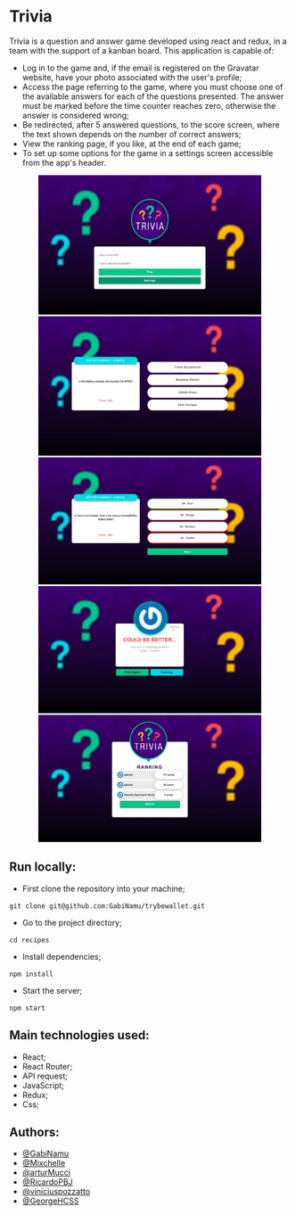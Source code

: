 # Trivia
Trivia is a question and answer game developed using react and redux, in a team with the support of a kanban board. This application is capable of:

- Log in to the game and, if the email is registered on the Gravatar website, have your photo associated with the user's profile;
- Access the page referring to the game, where you must choose one of the available answers for each of the questions presented. The answer must be marked before the time counter reaches zero, otherwise the answer is considered wrong;
- Be redirected, after 5 answered questions, to the score screen, where the text shown depends on the number of correct answers;
- View the ranking page, if you like, at the end of each game;
- To set up some options for the game in a settings screen accessible from the app's header.

<div align="center" display="inline">
<img src="./src/images/login.png" alt="login" width="400px" height="250px">
<img src="./src/images/game.png" alt="wallet" width="400px" height="250px">
<img src="./src/images/game-end.png" alt="login" width="400px" heigth="450px">
<img src="./src/images/feedback.png" alt="wallet" width="400px" heigth="450px">
<img src="./src/images/ranking.png" alt="login" width="400px" heigth="450px">
</div>

## Run locally:
- First clone the repository into your machine;

```
git clone git@github.com:GabiNamu/trybewallet.git
```

- Go to the project directory;
```
cd recipes
```

- Install dependencies;

```
npm install
```
- Start the server;
```
npm start
```
## Main technologies used:
- React;
- React Router;
- API request;
- JavaScript;
- Redux;
- Css;

## Authors:
 - [@GabiNamu](https://www.github.com/GabiNamu)
 - [@Mixchelle](https://www.github.com/Mixchelle)
 - [@arturMucci](https://www.github.com/arturMucci)
 - [@RicardoPBJ](https://www.github.com/RicardoPBJ)
 - [@viniciuspozzatto](https://www.github.com/viniciuspozzatto)
 - [@GeorgeHCSS](https://www.github.com/GeorgeHCSS)
